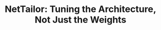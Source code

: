 ---
title:          "NetTailor: Tuning the Architecture, Not Just the Weights"
authors:        <b>Pedro Morgado</b> and Nuno Vasconcelos
venue:          IEEE Conf. on Computer Vision and Pattern Recognition (CVPR), Long Beach, CA, 2019.
year:           "2019-07"
thumbnail:      assets/publications/2019-nettailor/thumbnail.png
links:
    website:    https://pedro-morgado.github.io/nettailor/
    pdf:        assets/publications/2019-nettailor/paper.pdf
    arxiv:      https://arxiv.org/abs/1907.00274
    code:       https://github.com/pedro-morgado/nettailor
    bibtex:     assets/publications/2019-nettailor/ref.txt
    poster:     assets/publications/2019-nettailor/poster.pdf
---